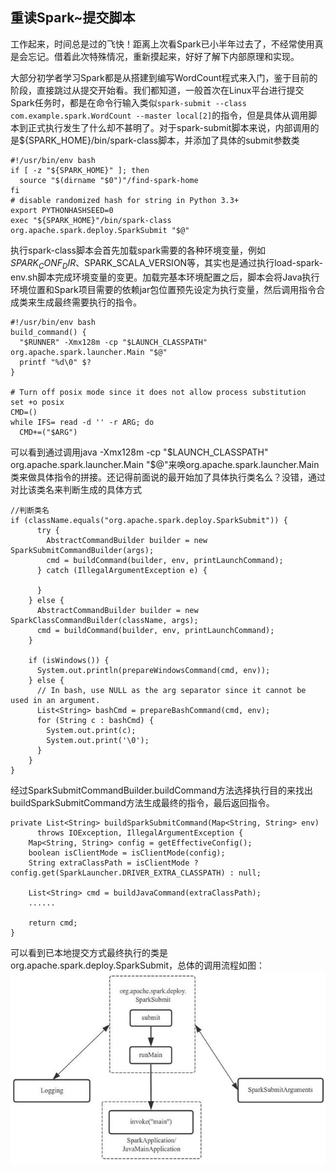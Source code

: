 重读Spark~提交脚本
---------------------------------------

工作起来，时间总是过的飞快！距离上次看Spark已小半年过去了，不经常使用真是会忘记。借着此次特殊情况，重新摸起来，好好了解下内部原理和实现。

大部分初学者学习Spark都是从搭建到编写WordCount程式来入门，鉴于目前的阶段，直接跳过从提交开始看。我们都知道，一般首次在Linux平台进行提交Spark任务时，都是在命令行输入类似`spark-submit --class com.example.spark.WordCount --master local[2]`的指令，但是具体从调用脚本到正式执行发生了什么却不甚明了。对于spark-submit脚本来说，内部调用的是${SPARK_HOME}/bin/spark-class脚本，并添加了具体的submit参数类

```
#!/usr/bin/env bash
if [ -z "${SPARK_HOME}" ]; then
  source "$(dirname "$0")"/find-spark-home
fi
# disable randomized hash for string in Python 3.3+
export PYTHONHASHSEED=0
exec "${SPARK_HOME}"/bin/spark-class org.apache.spark.deploy.SparkSubmit "$@"
```
执行spark-class脚本会首先加载spark需要的各种环境变量，例如$SPARK_CONF_DIR、$SPARK_SCALA_VERSION等，其实也是通过执行load-spark-env.sh脚本完成环境变量的变更。加载完基本环境配置之后，脚本会将Java执行环境位置和Spark项目需要的依赖jar包位置预先设定为执行变量，然后调用指令合成类来生成最终需要执行的指令。

```
#!/usr/bin/env bash
build_command() {
  "$RUNNER" -Xmx128m -cp "$LAUNCH_CLASSPATH" org.apache.spark.launcher.Main "$@"
  printf "%d\0" $?
}

# Turn off posix mode since it does not allow process substitution
set +o posix
CMD=()
while IFS= read -d '' -r ARG; do
  CMD+=("$ARG")
```
可以看到通过调用java -Xmx128m -cp "$LAUNCH_CLASSPATH" org.apache.spark.launcher.Main "$@"来唤org.apache.spark.launcher.Main类来做具体指令的拼接。还记得前面说的最开始加了具体执行类名么？没错，通过对比该类名来判断生成的具体方式
```
//判断类名
if (className.equals("org.apache.spark.deploy.SparkSubmit")) {
      try {
        AbstractCommandBuilder builder = new SparkSubmitCommandBuilder(args);
        cmd = buildCommand(builder, env, printLaunchCommand);
      } catch (IllegalArgumentException e) {
            
      }
    } else {
      AbstractCommandBuilder builder = new SparkClassCommandBuilder(className, args);
      cmd = buildCommand(builder, env, printLaunchCommand);
    }

    if (isWindows()) {
      System.out.println(prepareWindowsCommand(cmd, env));
    } else {
      // In bash, use NULL as the arg separator since it cannot be used in an argument.
      List<String> bashCmd = prepareBashCommand(cmd, env);
      for (String c : bashCmd) {
        System.out.print(c);
        System.out.print('\0');
      }
    }
}
```
经过SparkSubmitCommandBuilder.buildCommand方法选择执行目的来找出buildSparkSubmitCommand方法生成最终的指令，最后返回指令。
```
private List<String> buildSparkSubmitCommand(Map<String, String> env)
      throws IOException, IllegalArgumentException {
    Map<String, String> config = getEffectiveConfig();
    boolean isClientMode = isClientMode(config);
    String extraClassPath = isClientMode ? config.get(SparkLauncher.DRIVER_EXTRA_CLASSPATH) : null;

    List<String> cmd = buildJavaCommand(extraClassPath);
    ......
  
    return cmd;
}
```
可以看到已本地提交方式最终执行的类是org.apache.spark.deploy.SparkSubmit，总体的调用流程如图：  
![1.jpg](https://github.com/V-I-C-T-O-R/spark-source-code/blob/master/spark/article/restudy/1/pic/1.jpeg)
